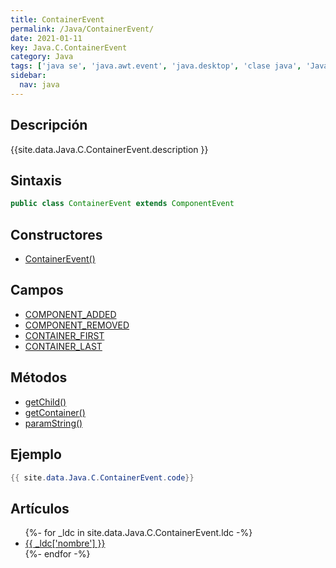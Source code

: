 ```yaml
---
title: ContainerEvent
permalink: /Java/ContainerEvent/
date: 2021-01-11
key: Java.C.ContainerEvent
category: Java
tags: ['java se', 'java.awt.event', 'java.desktop', 'clase java', 'Java 1.1']
sidebar: 
  nav: java
---
```


## Descripción
{{site.data.Java.C.ContainerEvent.description }}

## Sintaxis
~~~java
public class ContainerEvent extends ComponentEvent
~~~

## Constructores
* [ContainerEvent()](/Java/ContainerEvent/ContainerEvent/)

## Campos
* [COMPONENT_ADDED](/Java/ContainerEvent/COMPONENT_ADDED)
* [COMPONENT_REMOVED](/Java/ContainerEvent/COMPONENT_REMOVED)
* [CONTAINER_FIRST](/Java/ContainerEvent/CONTAINER_FIRST)
* [CONTAINER_LAST](/Java/ContainerEvent/CONTAINER_LAST)

## Métodos
* [getChild()](/Java/ContainerEvent/getChild)
* [getContainer()](/Java/ContainerEvent/getContainer)
* [paramString()](/Java/ContainerEvent/paramString)

## Ejemplo
~~~java
{{ site.data.Java.C.ContainerEvent.code}}
~~~

## Artículos
<ul>
{%- for _ldc in site.data.Java.C.ContainerEvent.ldc -%}
   <li>
       <a href="{{_ldc['url'] }}">{{ _ldc['nombre'] }}</a>
   </li>
{%- endfor -%}
</ul>
